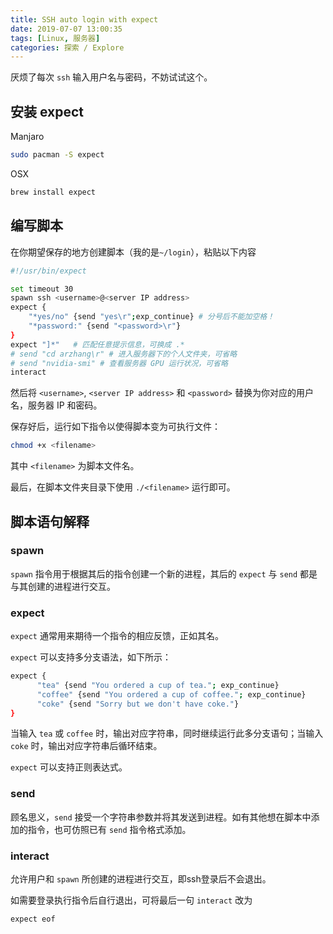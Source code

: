 ```yaml
---
title: SSH auto login with expect
date: 2019-07-07 13:00:35
tags: [Linux, 服务器]
categories: 探索 / Explore
---
```


厌烦了每次 `ssh` 输入用户名与密码，不妨试试这个。

<!-- more -->

## 安装 expect

Manjaro

```bash
sudo pacman -S expect
```

OSX

```bash
brew install expect
```

## 编写脚本

在你期望保存的地方创建脚本（我的是`~/login`），粘贴以下内容

```bash
#!/usr/bin/expect

set timeout 30
spawn ssh <username>@<server IP address>
expect {
    "*yes/no" {send "yes\r";exp_continue} # 分号后不能加空格！
    "*password:" {send "<password>\r"}
}
expect "]*"   # 匹配任意提示信息，可换成 .*
# send "cd arzhang\r" # 进入服务器下的个人文件夹，可省略
# send "nvidia-smi" # 查看服务器 GPU 运行状况，可省略
interact
```

然后将 `<username>`, `<server IP address>` 和 `<password>` 替换为你对应的用户名，服务器 IP 和密码。

保存好后，运行如下指令以使得脚本变为可执行文件：

```bash
chmod +x <filename>
```

其中 `<filename>` 为脚本文件名。

最后，在脚本文件夹目录下使用 `./<filename>` 运行即可。

## 脚本语句解释

### spawn

`spawn` 指令用于根据其后的指令创建一个新的进程，其后的 `expect` 与 `send` 都是与其创建的进程进行交互。

### expect

`expect` 通常用来期待一个指令的相应反馈，正如其名。

`expect` 可以支持多分支语法，如下所示：

```bash
expect {
      "tea" {send "You ordered a cup of tea."; exp_continue}
      "coffee" {send "You ordered a cup of coffee."; exp_continue}
      "coke" {send "Sorry but we don't have coke."}
}
```

当输入 `tea` 或 `coffee` 时，输出对应字符串，同时继续运行此多分支语句；当输入 `coke` 时，输出对应字符串后循环结束。

`expect` 可以支持正则表达式。

### send

顾名思义，`send` 接受一个字符串参数并将其发送到进程。如有其他想在脚本中添加的指令，也可仿照已有 `send` 指令格式添加。

### interact

允许用户和 `spawn` 所创建的进程进行交互，即ssh登录后不会退出。

如需要登录执行指令后自行退出，可将最后一句 `interact` 改为

```bash
expect eof
```
